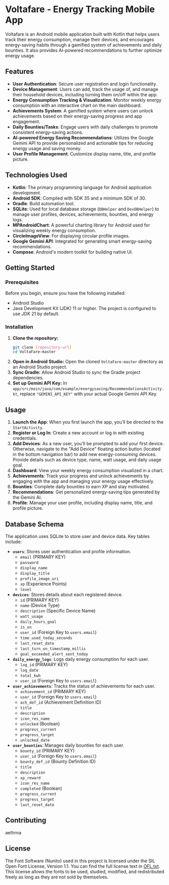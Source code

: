 # Voltafare - Energy Tracking Mobile App

Voltafare is an Android mobile application built with Kotlin that helps users track their energy consumption, manage their devices, and encourages energy-saving habits through a gamified system of achievements and daily bounties. It also provides AI-powered recommendations to further optimize energy usage.

## Features

  * **User Authentication**: Secure user registration and login functionality.
  * **Device Management**: Users can add, track the usage of, and manage their household devices, including turning them on/off within the app.
  * **Energy Consumption Tracking & Visualization**: Monitor weekly energy consumption with an interactive chart on the main dashboard.
  * **Achievements System**: A gamified system where users can unlock achievements based on their energy-saving progress and app engagement.
  * **Daily Bounties/Tasks**: Engage users with daily challenges to promote consistent energy-saving actions.
  * **AI-powered Energy Saving Recommendations**: Utilizes the Google Gemini API to provide personalized and actionable tips for reducing energy usage and saving money.
  * **User Profile Management**: Customize display name, title, and profile picture.

## Technologies Used

  * **Kotlin**: The primary programming language for Android application development.
  * **Android SDK**: Compiled with SDK 35 and a minimum SDK of 30.
  * **Gradle**: Build automation tool.
  * **SQLite**: Used for local database storage (`DBHelper` and `DevDBHelper`) to manage user profiles, devices, achievements, bounties, and energy logs.
  * **MPAndroidChart**: A powerful charting library for Android used for visualizing weekly energy consumption.
  * **CircleImageView**: For displaying circular profile images.
  * **Google Gemini API**: Integrated for generating smart energy-saving recommendations.
  * **Compose**: Android's modern toolkit for building native UI.

## Getting Started

### Prerequisites

Before you begin, ensure you have the following installed:

  * Android Studio
  * Java Development Kit (JDK) 11 or higher. The project is configured to use JDK 21 by default.

### Installation

1.  **Clone the repository:**
    ```bash
    git clone [repository-url]
    cd VoltaFare-master
    ```
2.  **Open in Android Studio:**
    Open the cloned `VoltaFare-master` directory as an Android Studio project.
3.  **Sync Gradle:**
    Allow Android Studio to sync the Gradle project dependencies.
4.  **Set up Gemini API Key:**
    In `app/src/main/java/com/example/energysaving/RecommendationsActivity.kt`, replace `"GEMINI_API_KEY"` with your actual Google Gemini API Key.

## Usage

1.  **Launch the App**: When you first launch the app, you'll be directed to the `StartActivity`.
2.  **Register or Log In**: Create a new account or log in with existing credentials.
3.  **Add Devices**: As a new user, you'll be prompted to add your first device. Otherwise, navigate to the "Add Device" floating action button (located in the bottom navigation bar) to add new energy-consuming devices. Provide details such as device type, name, watt usage, and daily usage goal.
4.  **Dashboard**: View your weekly energy consumption visualized in a chart.
5.  **Achievements**: Track your progress and unlock achievements by engaging with the app and managing your energy usage effectively.
6.  **Bounties**: Complete daily bounties to earn XP and stay motivated.
7.  **Recommendations**: Get personalized energy-saving tips generated by the Gemini AI.
8.  **Profile**: Manage your user profile, including display name, title, and profile picture.

## Database Schema

The application uses SQLite to store user and device data. Key tables include:

  * **`users`**: Stores user authentication and profile information.
      * `email` (PRIMARY KEY)
      * `password`
      * `display_name`
      * `display_title`
      * `profile_image_uri`
      * `xp` (Experience Points)
      * `level`
  * **`devices`**: Stores details about each registered device.
      * `id` (PRIMARY KEY)
      * `name` (Device Type)
      * `description` (Specific Device Name)
      * `watt_usage`
      * `daily_hours_goal`
      * `is_on`
      * `user_id` (Foreign Key to `users.email`)
      * `time_used_today_seconds`
      * `last_reset_date`
      * `last_turn_on_timestamp_millis`
      * `goal_exceeded_alert_sent_today`
  * **`daily_energy_logs`**: Logs daily energy consumption for each user.
      * `log_id` (PRIMARY KEY)
      * `log_date`
      * `total_kwh`
      * `user_id` (Foreign Key to `users.email`)
  * **`user_achievements`**: Tracks the status of achievements for each user.
      * `achievement_id` (PRIMARY KEY)
      * `user_id` (Foreign Key to `users.email`)
      * `ach_def_id` (Achievement Definition ID)
      * `title`
      * `description`
      * `icon_res_name`
      * `unlocked` (Boolean)
      * `progress_current`
      * `progress_target`
      * `unlocked_date`
  * **`user_bounties`**: Manages daily bounties for each user.
      * `bounty_id` (PRIMARY KEY)
      * `user_id` (Foreign Key to `users.email`)
      * `bounty_def_id` (Bounty Definition ID)
      * `title`
      * `description`
      * `xp_reward`
      * `icon_res_name`
      * `completed` (Boolean)
      * `progress_current`
      * `progress_target`
      * `last_reset_date`

## Contributing

aethrna

## License

The Font Software (Nunito) used in this project is licensed under the SIL Open Font License, Version 1.1. You can find the full license text in [OFL.txt](https://www.google.com/search?q=uploaded:aethrna/voltafare/VoltaFare-master/app/src/main/res/font/Nunito/OFL.txt). This license allows the fonts to be used, studied, modified, and redistributed freely as long as they are not sold by themselves.
